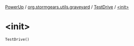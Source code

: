 [PowerUp](../../index.md) / [org.stormgears.utils.graveyard](../index.md) / [TestDrive](index.md) / [&lt;init&gt;](./-init-.md)

# &lt;init&gt;

`TestDrive()`
